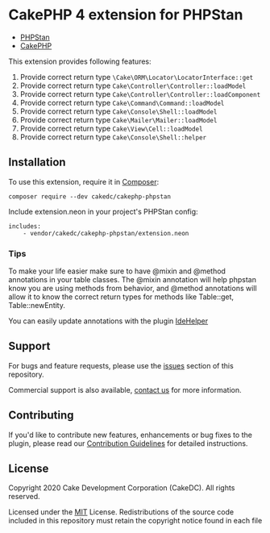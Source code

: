 # CakePHP 4 extension for PHPStan

* [PHPStan](https://phpstan.org/)
* [CakePHP](https://cakephp.org/)

This extension provides following features:

1. Provide correct return type `\Cake\ORM\Locator\LocatorInterface::get`
1. Provide correct return type `Cake\Controller\Controller::loadModel`
1. Provide correct return type `Cake\Controller\Controller::loadComponent`
1. Provide correct return type `Cake\Command\Command::loadModel`
1. Provide correct return type `Cake\Console\Shell::loadModel`
1. Provide correct return type `Cake\Mailer\Mailer::loadModel`
1. Provide correct return type `Cake\View\Cell::loadModel`
1. Provide correct return type `Cake\Console\Shell::helper`

## Installation

To use this extension, require it in [Composer](https://getcomposer.org/):

```
composer require --dev cakedc/cakephp-phpstan
```

Include extension.neon in your project's PHPStan config:

```
includes:
    - vendor/cakedc/cakephp-phpstan/extension.neon
```


### Tips
To make your life easier make sure to have @mixin and @method annotations in your table classes.
The @mixin annotation will help phpstan know you are using methods from behavior, and @method annotations
will allow it to know the correct return types for methods like Table::get, Table::newEntity.

You can easily update annotations with the plugin [IdeHelper](https://github.com/dereuromark/cakephp-ide-helper)

Support
-------

For bugs and feature requests, please use the [issues](https://github.com/CakeDC/cakephp-phpstan/issues) section of this repository.

Commercial support is also available, [contact us](https://www.cakedc.com/contact) for more information.

Contributing
------------

If you'd like to contribute new features, enhancements or bug fixes to the plugin, please read our [Contribution Guidelines](https://www.cakedc.com/contribution-guidelines) for detailed instructions.

License
-------

Copyright 2020 Cake Development Corporation (CakeDC). All rights reserved.

Licensed under the [MIT](http://www.opensource.org/licenses/mit-license.php) License. Redistributions of the source code included in this repository must retain the copyright notice found in each file
